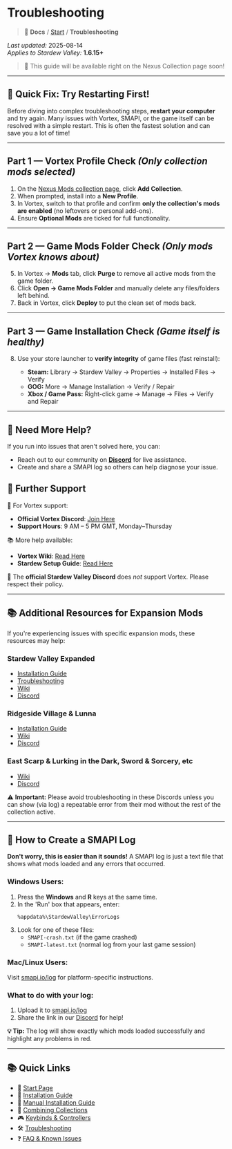 # Troubleshooting

> 📂 **Docs** / [Start](/start.md) / **Troubleshooting**

*Last updated:* 2025-08-14  
*Applies to Stardew Valley:* **1.6.15+**

> 📖 This guide will be available right on the Nexus Collection page soon!

---

## 🚀 Quick Fix: Try Restarting First!

Before diving into complex troubleshooting steps, **restart your computer** and try again. Many issues with Vortex, SMAPI, or the game itself can be resolved with a simple restart. This is often the fastest solution and can save you a lot of time!

---

## **Part 1 — Vortex Profile Check** *(Only collection mods selected)*

1. On the [Nexus Mods collection page](https://next.nexusmods.com/stardewvalley/collections/tckf0m), click **Add Collection**.
2. When prompted, install into a **New Profile**.
3. In Vortex, switch to that profile and confirm **only the collection's mods are enabled** (no leftovers or personal add-ons).
4. Ensure **Optional Mods** are ticked for full functionality.

---

## **Part 2 — Game Mods Folder Check** *(Only mods Vortex knows about)*

5. In Vortex → **Mods** tab, click **Purge** to remove all active mods from the game folder.
6. Click **Open → Game Mods Folder** and manually delete any files/folders left behind.
7. Back in Vortex, click **Deploy** to put the clean set of mods back.

---

## **Part 3 — Game Installation Check** *(Game itself is healthy)*

8. Use your store launcher to **verify integrity** of game files (fast reinstall):

   * **Steam:** Library → Stardew Valley → Properties → Installed Files → Verify  
   * **GOG:** More → Manage Installation → Verify / Repair  
   * **Xbox / Game Pass:** Right-click game → Manage → Files → Verify and Repair

---

## 💬 Need More Help?

If you run into issues that aren't solved here, you can:
- Reach out to our community on **[Discord](https://discord.com/invite/de2NrHXuty)** for live assistance.
- Create and share a SMAPI log so others can help diagnose your issue.

## 💬 Further Support

💬 For Vortex support:
- **Official Vortex Discord**: [Join Here](https://discord.com/invite/nexusmods)
- **Support Hours**: 9 AM – 5 PM GMT, Monday–Thursday

📚 More help available:
- **Vortex Wiki**: [Read Here](https://wiki.nexusmods.com/index.php/Category:Vortex)
- **Stardew Setup Guide**: [Read Here](https://wiki.nexusmods.com/index.php/Modding_Stardew_Valley_with_Vortex)

🚫 The **official Stardew Valley Discord** does *not* support Vortex. Please respect their policy.

---

## 📚 Additional Resources for Expansion Mods

If you're experiencing issues with specific expansion mods, these resources may help:

### Stardew Valley Expanded
- [Installation Guide](https://github.com/FlashShifter/StardewValleyExpanded/wiki/Install-guide)
- [Troubleshooting](https://github.com/FlashShifter/StardewValleyExpanded/wiki/Troubleshooting)
- [Wiki](https://stardew-valley-expanded.fandom.com/wiki/Stardew_Valley_Expanded_Wiki)
- [Discord](https://discord.com/invite/svexpanded)

### Ridgeside Village & Lunna
- [Installation Guide](https://github.com/Rafseazz/Ridgeside-Village-Mod/blob/main/Installation%20Guide.md)
- [Wiki](https://ridgeside.fandom.com/wiki/Ridgeside_Village_Wiki)
- [Discord](https://discord.gg/4SRbjEQG2D)

### East Scarp & Lurking in the Dark, Sword & Sorcery, etc
- [Wiki](https://eastscarp.fandom.com/wiki/East_Scarp_Wiki)
- [Discord](https://discord.com/invite/QFtDA3CJwJ)

⚠️ **Important:** Please avoid troubleshooting in these Discords unless you can show (via log) a repeatable error from their mod without the rest of the collection active.

---

## 📄 How to Create a SMAPI Log

**Don't worry, this is easier than it sounds!** A SMAPI log is just a text file that shows what mods loaded and any errors that occurred.

### Windows Users:
1. Press the **Windows** and **R** keys at the same time.
2. In the 'Run' box that appears, enter:
   ```
   %appdata%\StardewValley\ErrorLogs
   ```
3. Look for one of these files:
   - `SMAPI-crash.txt` (if the game crashed)
   - `SMAPI-latest.txt` (normal log from your last game session)

### Mac/Linux Users:
Visit [smapi.io/log](https://smapi.io/log) for platform-specific instructions.

### What to do with your log:
1. Upload it to [smapi.io/log](https://smapi.io/log) 
2. Share the link in our [Discord](https://discord.gg/de2NrHXuty) for help!

**💡 Tip:** The log will show exactly which mods loaded successfully and highlight any problems in red.

---

## 📚 Quick Links

- 🌾 [Start Page](/start.md)  
- 🚀 [Installation Guide](/install.md)  
- 🧩 [Manual Installation Guide](/manual-install.md)  
- 🔀 [Combining Collections](/combining.md)  
- 🎮 [Keybinds & Controllers](/keybinds.md)  
- 🛠️ [Troubleshooting](/troubleshooting.md)  
- ❓ [FAQ & Known Issues](/faq-and-known-issues.md)